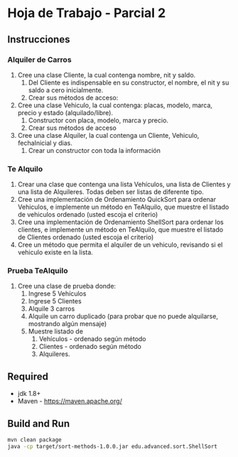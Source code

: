 # Hoja de Trabajo - Parcial 2

## Instrucciones

### Alquiler de Carros

1. Cree una clase Cliente, la cual contenga nombre, nit y saldo.
    1. Del Cliente es indispensable en su constructor, el nombre, el nit y su saldo a cero inicialmente.
    1. Crear sus métodos de acceso:
1. Cree una clase Vehiculo, la cual contenga: placas, modelo, marca, precio y estado (alquilado/libre). 
    1. Constructor con placa, modelo, marca y precio.
    1. Crear sus métodos de acceso
1. Cree una clase Alquiler, la cual contenga un Cliente, Vehiculo, fechaInicial y dias.
    1. Crear un constructor con toda la información

### Te Alquilo

1. Crear una clase que contenga una lista Vehículos, una lista de Clientes y una lista de Alquileres. Todas deben ser listas de diferente tipo.
1. Cree una implementación de Ordenamiento QuickSort para ordenar Vehiculos, e implemente un método en TeAlquilo, que muestre el listado de vehiculos ordenado (usted escoja el criterio)
1. Cree una implementación de Ordenamiento ShellSort para ordenar los clientes, e implemente un método en TeAlquilo, que muestre el listado de Clientes ordenado (usted escoja el criterio)
1. Cree un método que permita el alquiler de un vehiculo, revisando si el vehiculo existe en la lista.

### Prueba TeAlquilo

1. Cree una clase de prueba donde:
    1. Ingrese 5 Vehículos
    1. Ingrese 5 Clientes
    1. Alquile 3 carros
    1. Alquile un carro duplicado (para probar que no puede alquilarse, mostrando algún mensaje)
    1. Muestre listado de
        1. Vehículos - ordenado según método
        1. Clientes - ordenado según método
        1. Alquileres.

## Required

* jdk 1.8+
* Maven - https://maven.apache.org/

## Build and Run

```sh
mvn clean package
java -cp target/sort-methods-1.0.0.jar edu.advanced.sort.ShellSort
```
